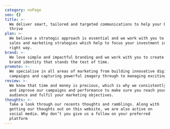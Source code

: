 ```yaml
---
category: noPage
seo: {}
title: >-
  We deliver smart, tailored and targeted communications to help your business
  thrive
plan: >-
  We believe a strategic approach is essential and we work with you to develop
  sales and marketing strategies which help to focus your investment in the
  right way.
brand: >-
  We love simple and impactful branding and we work with you to create a unique
  brand identity that stands the test of time.
promote: >-
  We specialise in all areas of marketing from building innovative digital
  campaigns and capturing powerful imagery through to managing exciting events.
review: >-
  We know that time and money is precious, which is why we consistently review
  and improve our campaigns and performance to make sure you reach your target
  audience and fulfil your marketing objectives.
thoughts: >-
  Take a look through our recents thoughts and ramblings. Along with
  getting our thoughts out on this website, we are also active on
  social media. Why don’t you give us a follow on your preferred
  platform
---
```

